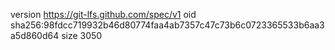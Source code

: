 version https://git-lfs.github.com/spec/v1
oid sha256:98fdcc719932b46d80774faa4ab7357c47c73b6c0723365533b6aa3a5d860d64
size 3050
